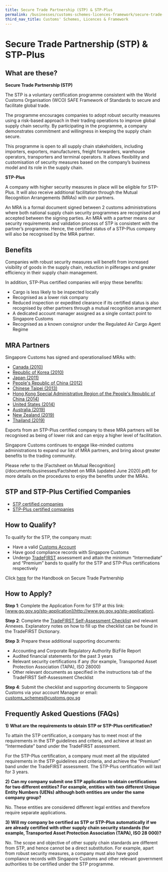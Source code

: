 ```yaml
---
title: Secure Trade Partnership (STP) & STP-Plus
permalink: /businesses/customs-schemes-licences-framework/secure-trade-partnership-stp
third_nav_title: Customs' Schemes, Licences & Framework
---
```


# Secure Trade Partnership (STP) & STP-Plus

## What are these?

**Secure Trade Partnership (STP)**

The STP is a voluntary certification programme consistent with the World Customs Organisation (WCO) SAFE Framework of Standards to secure and facilitate global trade.

The programme encourages companies to adopt robust security measures using a risk-based approach in their trading operations to improve global supply chain security. By participating in the programme, a company demonstrates commitment and willingness in keeping the supply chain secure.

This programme is open to all supply chain stakeholders, including importers, exporters, manufacturers, freight forwarders, warehouse operators, transporters and terminal operators. It allows flexibility and customisation of security measures based on the company’s business model and its role in the supply chain.

**STP-Plus**

A company with higher security measures in place will be eligible for STP-Plus. It will also receive additional facilitation through the Mutual Recognition Arrangements (MRAs) with our partners.

An MRA is a formal document signed between 2 customs administrations where both national supply chain security programmes are recognised and accepted between the signing parties. An MRA with a partner means our security requirements and validation process of STP is consistent with the partner’s programme. Hence, the certified status of a STP-Plus company will also be recognised by the MRA partner.

## Benefits

Companies with robust security measures will benefit from increased visibility of goods in the supply chain, reduction in pilferages and greater efficiency in their supply chain management.

In addition, STP-Plus certified companies will enjoy these benefits:

-   Cargo is less likely to be inspected locally
-   Recognised as a lower risk company
-   Reduced inspection or expedited clearance if its certified status is also recognised by other partners through a mutual recognition arrangement
-   A dedicated account manager assigned as a single contact point to Singapore Customs
-   Recognised as a known consignor under the Regulated Air Cargo Agent Regime

## MRA Partners

Singapore Customs has signed and operationalised MRAs with:

-   [Canada (2010)](/documents/businesses/mediarelease-scsignsmras.pdf)
-   [Republic of Korea (2010)](/documents/businesses/mediarelease-scsignsmras-(1).pdf)
-   [Japan (2011)](/documents/businesses/sinjpnmramediarelease-website.pdf)
-   [People's Republic of China (2012)](/documents/businesses/chinasporemramediarelease-webcopy-2.pdf)
-   [Chinese Taipei (2013)](/documents/businesses/tsmracircular.pdf)
-   [Hong Kong Special Administrative Region of the People's Republic of China (2014)](/documents/businesses/mediarelease27jun2014.pdf)
-   [United States (2014)](/documents/businesses/media-release-1dec14.pdf)
-   [Australia (2019)](/documents/businesses/sgp-aus-mra.pdf)
-   [New Zealand (2019)](/news-and-media/circulars/2019-07-25-Circular122019.pdf)
-   [Thailand (2019)](/news-and-media/circulars/2019-08-26-Circular162019.pdf)

Exports from an STP-Plus certified company to these MRA partners will be recognised as being of lower risk and can enjoy a higher level of facilitation.

Singapore Customs continues to engage like-minded customs administrations to expand our list of MRA partners, and bring about greater benefits to the trading community.

Please refer to the  [Factsheet on Mutual Recognition](/documents/businesses/Factsheet on MRA (updated June 2020).pdf)  for more details on the procedures to enjoy the benefits under the MRAs.

## STP and STP-Plus Certified Companies

-   [STP certified companies](/documents/businesses/stp-companies-060320-latest.pdf)
-   [STP-Plus certified companies](/documents/businesses/stpplus-companies-as-of-061119.pdf)

## How to Qualify?

To qualify for the STP, the company must:

-   Have a valid  [Customs Account](/businesses/registration-matters/registration-procedures/activate-customs-account)
-   Have good compliance records with Singapore Customs
-   Undergo  [TradeFIRST](/businesses/customs-schemes-licences-framework/trade-first) assessment and attain the minimum “Intermediate” and “Premium” bands to qualify for the STP and STP-Plus certifications respectively

Click  [here](/documents/businesses/stp-handbook-may-2019.pdf) for the Handbook on Secure Trade Partnership

## How to Apply?

**Step 1**: Complete the Application Form for STP at this link:  [www.go.gov.sg/stp-application](http://www.go.gov.sg/stp-application).

**Step 2**: Complete the  [TradeFIRST Self-Assessment Checklist](/documents/businesses/31May2019-final-TradeFIRST-SelfAssessment-Checklist-approved.xlsx) and relevant Annexes. Explanatory notes on how to fill up the checklist can be found in the TradeFIRST Dictionary.

**Step 3**: Prepare these additional supporting documents:

-   Accounting and Corporate Regulatory Authority BizFile Report
-   Audited financial statements for the past 3 years
-   Relevant security certifications if any (for example, Transported Asset Protection Association (TAPA), ISO 28000)
-   Other relevant documents as specified in the instructions tab of the TradeFIRST Self-Assessment Checklist

**Step 4**: Submit the checklist and supporting documents to Singapore Customs via your account Manager or email: [customs_schemes@customs.gov.sg](mailto:customs_schemes@customs.gov.sg)

## Frequently Asked Questions (FAQs)

**1)** **What are the requirements to obtain STP or STP-Plus certification?**

To attain the STP certification, a company has to meet most of the requirements in the STP guidelines and criteria, and achieve at least an “Intermediate” band under the TradeFIRST assessment.

For the STP-Plus certification, a company must meet all the stipulated requirements in the STP guidelines and criteria, and achieve the “Premium” band under the TradeFIRST assessment. The STP-Plus certification will last for 3 years.

**2)** **Can my company submit one STP application to obtain certifications for two different entities? For example, entities with two different Unique Entity Numbers (UENs) although both entities are under the same company group?**

No. These entities are considered different legal entities and therefore require separate applications.

**3)** **Will my company be certified as STP or STP-Plus automatically if we are already certified with other supply chain security standards (for example, Transported Asset Protection Association (TAPA), ISO 28 000)?**

No. The scope and objective of other supply chain standards are different from STP, and hence cannot be a direct substitution. For example, apart from robust security measures, a company must also have good compliance records with Singapore Customs and other relevant government authorities to be certified under the STP programme.
